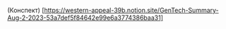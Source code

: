 (Конспект) [https://western-appeal-39b.notion.site/GenTech-Summary-Aug-2-2023-53a7def5f84642e99e6a3774386baa31]
